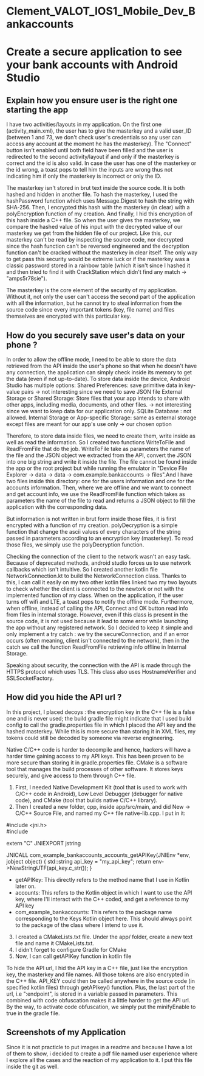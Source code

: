 # Clement_VALOT_IOS1_Mobile_Dev_Bankaccounts
# Create a secure application to see your bank accounts with Android Studio

## Explain how you ensure user is the right one starting the app
I have two activities/layouts in my application. On the first one (activity_main.xml), the user has to give the masterkey and a valid user_ID (between 1 and 73, we don't check user's credentials so any user can access any account at the moment he has the masterkey). The "Connect" button isn't enabled until both field have been filled and the user is redirected to the second activity/layout if and only if the masterkey is correct and the id is also valid. In case the user has one of the masterkey or the id wrong, a toast pops to tell him the inputs are wrong thus not indicating him if only the masterkey is incorrect or only the ID.

The masterkey isn't stored in brut text inside the source code. It is both hashed and hidden in another file. To hash the masterkey, I used the hashPassword function which uses Message.Digest to hash the string with SHA-256. Then, I encrypted this hash with the masterkey (in clear) with a polyEncryption function of my creation. And finally, I hid this encryption of this hash inside a C++ file. So when the user gives the masterkey, we compare the hashed value of his input with the decrypted value of our masterkey we get from the hidden file of our project. Like this, our masterkey can't be read by inspecting the source code, nor decrypted since the hash function can't be reversed engineered and the decryption function can't be cracked without the masterkey in clear itself. The only way to get pass this security would be extreme luck or if the masterkey was a classic password stored in a rainbow table (which it isn't since I hashed it and then tried to find it with CrackStation which didn't find any match -> "amps5r78sie").

The masterkey is the core element of the security of my application. Without it, not only the user can't access the second part of the application with all the information, but he cannot try to steal information from the source code since every important tokens (key, file name) and files themselves are encrypted with this particular key.


## How do you securely save user's data on your phone ?
In order to allow the offline mode, I need to be able to store the data retrieved from the API inside the user's phone so that when he doesn't have any connection, the application can simply check inside its memory to get the data (even if not up-to-date). To store data inside the device, Android Studio has multiple options: 
	Shared Preferences:  save primitive data in key-value pairs -> not interesting since we need to save JSON file
	External Storage or Shared Storage: Store files that your app intends to share with other apps, including media, documents, and other files. -> not interesting since we want 
to keep data for our application only.
	SQLite Database : not allowed.
	Internal Storage or App-specific Storage: same as external storage except files are meant for our app's use only -> our chosen option

Therefore, to store data inside files, we need to create them, write inside as well as read the information. So I created two functions WriteToFile and ReadFromFile that do the job. WriteToFile take as parameters the name of the file and the JSON object we extracted from the API, convert the JSON into one big string and write it inside the file. The file cannot be found inside the app or the root project but while running the emulator in "Device File Explorer -> data -> data -> com.example.bankaccounts -> files".And I have two files inside this directory: one for the users information and one for the accounts information. Then, where we are offline and we want to connect and get account info, we use the ReadFromFile function which takes as parameters the name of the file to read and returns a JSON object to fill the application with the corresponding data.

But information is not written in brut form inside those files, it is first encrypted with a function of my creation. polyDecryption is a simple function that change the ascii values of every characters of the string passed in parameters according to an encryption key (masterkey). To read those files, we simply use the polyDecryption function. 

Checking the connection of the client to the network wasn't an easy task. Because of deprecated methods, android studio forces us to use network callbacks which isn't intuitive. So I created another kotlin file NetworkConnection.kt to build the NetworkConnection class. Thanks to this, I can call it easily on my two other kotlin files linked two my two layouts to check whether the client is connected to the newtork or not with the implemented function of my class. When on the application, if the user turns off wifi and LTE, a toast pops to notify the offline mode. Furthermore, when offline, instead of calling the API, Connect and OK button read info from files in internal storage. However, even if this class is present in the source code, it is not used because it lead to some error while launching the app without any registered network. So I decided to keep it simple and only implement a try catch : we try the secureConnection, and if an error occurs (often meaning, client isn't connected to the network), then in the catch we call the function ReadFromFile retrieving info offline in Internal Storage.

Speaking about security, the connection with the API is made through the HTTPS protocol which uses TLS. This class also uses HostnameVerifier and SSLSocketFactory. 

## How did you hide the API url ?
In this project, I placed decoys : the encryption key in the C++ file is a false one and is never used; the build gradle file might indicate that I used build config to call the gradle.properties file in which I placed the API key and the hashed masterkey. While this is more secure than storing it in XML files, my tokens could still be decoded by someone via reverse engineering.

Native C/C++ code is harder to decompile and hence, hackers will have a harder time gaining access to my API keys. This has been proven to be more secure than storing it in gradle.properties file. CMake is a software tool that manages the build processes of other software. It stores keys securely, and give access to them through C++ file. 
1. First, I needed Native Development Kit (tool that is used to work with C/C++ code in Android), Low Level Debugger (debugger for native code), and CMake (tool that builds native C/C++ library).
2. Then I created a new folder, cpp, inside app/src/main, and did New → C/C++ Source File, and named my C++ file native-lib.cpp. I put in it:

#include <jni.h>  
#include <string>

extern "C" JNIEXPORT jstring

JNICALL
com_example_bankaccounts_accounts_getAPIKey(JNIEnv *env, jobject object) {
    std::string api_key = "my_api_key";
    return env->NewStringUTF(api_key.c_str());
}
* getAPIKey: This directly refers to the method name that I use in Kotlin later on.
* accounts: This refers to the Kotlin object in which I want to use the API key, where I'll interact with the C++ coded, and get a reference to my API key 
* com_example_bankaccounts: This refers to the package name corresponding to the Keys Kotlin object here. This should always point to the package of the class where I intend to use it. 

3. I created a CMakeLists.txt file. Under the app/ folder, create a new text file and name it CMakeLists.txt.
4. I didn't forget to configure Gradle for CMake
5. Now, I can call getAPIKey function in kotlin file

To hide the API url, I hid the API key in a C++ file, just like the encryption key, the masterkey and file names. All those tokens are also encrypted in the C++ file. API_KEY could then be called anywhere in the source code (in specified kotlin files) through getAPIkey() function. Plus, the last part of the url, i.e ":endpoint", is stored in a variable passed in parameters. This combined with code obfuscation makes it a little harder to get the API url. By the way, to activate code obfuscation, we simply put the minifyEnable to true in the gradle file.

## Screenshots of my Application
Since it is not practicle to put images in a readme and because I have a lot of them to show, i decided to create a pdf file named user experience where I explore all the cases and the reaction of my application to it. I put this file inside the git as well.
